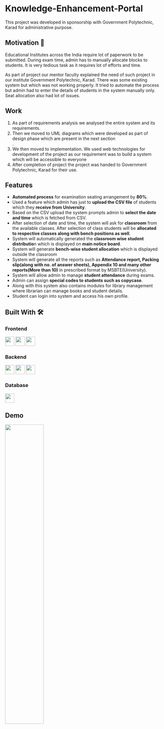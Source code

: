 # Knowledge-Enhancement-Portal

This project was developed in sponsorship with Government Polytechnic, Karad for administrative purpose. 

## Motivation 💪


Educational Institutes across the India require lot of paperwork to be submitted. During exam time, admin has to manually allocate blocks to students. It is very tedious task as it requires lot of efforts and time.

As part of project our mentor faculty explained the need of such project in our institute Government Polytechnic, Karad. There was some existing system but which was not working properly. It tried to automate the process but admin had to enter the details of students in the system manually only. Seat allocation also had lot of issues.

## Work
<ol>
<li>As part of requirements analysis we analysed the entire system and its requirements.</li>
  <li>Then we moved to UML diagrams which were developed as part of design phase which are present in the next section</li>. 
  <li>We then moved to implementation. We used web technologies for development of the project as our requirement was to build a system which will be accessible to everyone </li>
  <li>After completion of project the project was handed to Government Polytechnic, Karad for their use.</li>
</ol>

## Features
<ul>
  <li><b>Automated process</b> for examination seating arrangement by <b>80%</b>.</li>
  <li>Used a feature which admin has just to <b>upload the CSV file</b> of students which they <b>receive from University</b>.</li>
  <li>Based on the CSV upload the system prompts admin to <b>select the date and time</b> which is fetched from CSV.</li>
  <li>After selection of date and time, the system will ask for <b>classroom</b> from the available classes. After selection of class students will be <b>allocated to respective classes along with bench positions as well</b>.</li>
  <li>System will automatically generated the <b>classroom wise student distributio</b>n which is displayed on <b>main notice board</b>.</li>
  <li>System will generate <b>bench-wise student allocation</b> which is displayed outside the classroom</b></li>
  <li>System will generate all the reports such as <b>Attendance report, Packing slip(along with no. of answer sheets), Appendix 10 and many other reports(More than 10)</b> in prescribed format by MSBTE(University).</li>
  <li>System will allow admin to manage <b>student attendance</b> during exams.</li>
  <li>Admin can assign <b>special codes to students such as copycase</b>.</li>
  <li>Along with this system also contains modules for library management where librarian can manage books and student details.</li>
  <li>Student can login into system and access his own profile.</li>
</ul>

## Built With 🛠️

### Frontend
<code><img height="30" src="https://upload.wikimedia.org/wikipedia/commons/thumb/6/61/HTML5_logo_and_wordmark.svg/640px-HTML5_logo_and_wordmark.svg.png"></code>
<code><img height="30" src="https://1000logos.net/wp-content/uploads/2020/09/CSS-Logo.jpg"></code>
<code><img height="30" src="https://logos-world.net/wp-content/uploads/2023/02/JavaScript-Symbol.png"></code>

### Backend

<code><img height="30" src="https://upload.wikimedia.org/wikipedia/en/thumb/3/30/Java_programming_language_logo.svg/1200px-Java_programming_language_logo.svg.png"></code>
<code><img height="30" src="https://cdn-icons-png.flaticon.com/512/28/28968.png"></code>
<code><img height="30" src="https://avaldes.com/wp-content/uploads/2014/11/Java.png"></code>

### Database
<code><img height="30" src="https://download.logo.wine/logo/MySQL/MySQL-Logo.wine.png"></code>

## Demo
[<img src="https://i.ytimg.com/vi/Q3z-0gBtrmg/maxresdefault.jpg" width="50%">](https://youtu.be/Q3z-0gBtrmg)
